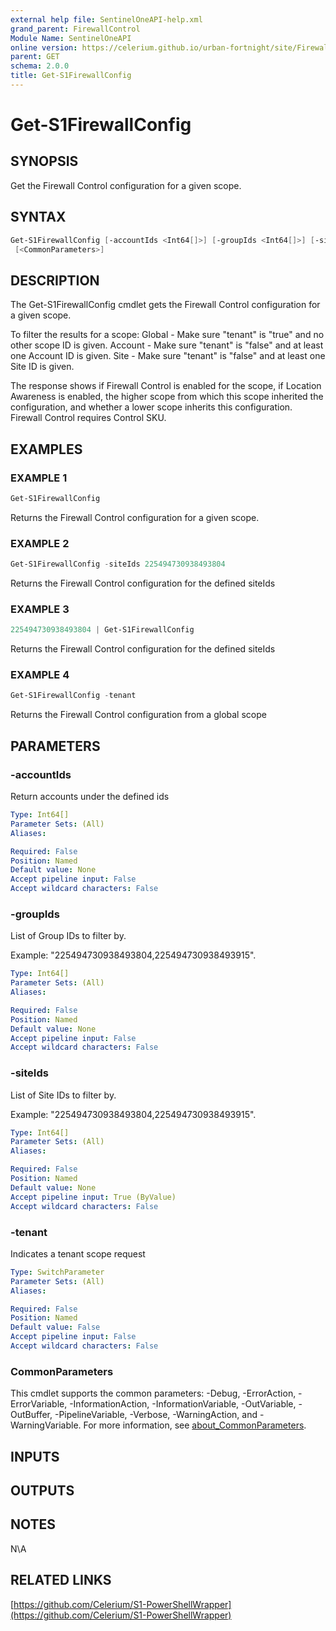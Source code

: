 ```yaml
---
external help file: SentinelOneAPI-help.xml
grand_parent: FirewallControl
Module Name: SentinelOneAPI
online version: https://celerium.github.io/urban-fortnight/site/FirewallControl/Get-S1FirewallConfig.html
parent: GET
schema: 2.0.0
title: Get-S1FirewallConfig
---
```


# Get-S1FirewallConfig

## SYNOPSIS
Get the Firewall Control configuration for a given scope.

## SYNTAX

```powershell
Get-S1FirewallConfig [-accountIds <Int64[]>] [-groupIds <Int64[]>] [-siteIds <Int64[]>] [-tenant]
 [<CommonParameters>]
```

## DESCRIPTION
The Get-S1FirewallConfig cmdlet gets the Firewall Control configuration for a given scope.

To filter the results for a scope:
    Global - Make sure "tenant" is "true" and no other scope ID is given.
    Account - Make sure "tenant" is "false" and at least one Account ID is given.
    Site - Make sure "tenant" is "false" and at least one Site ID is given.

The response shows if Firewall Control is enabled for the scope, if Location Awareness is enabled, the higher scope from which this scope inherited the configuration, and whether a lower scope inherits this configuration.
Firewall Control requires Control SKU.

## EXAMPLES

### EXAMPLE 1
```powershell
Get-S1FirewallConfig
```

Returns the Firewall Control configuration for a given scope.

### EXAMPLE 2
```powershell
Get-S1FirewallConfig -siteIds 225494730938493804
```

Returns the Firewall Control configuration for the defined siteIds

### EXAMPLE 3
```powershell
225494730938493804 | Get-S1FirewallConfig
```

Returns the Firewall Control configuration for the defined siteIds

### EXAMPLE 4
```powershell
Get-S1FirewallConfig -tenant
```

Returns the Firewall Control configuration from a global scope

## PARAMETERS

### -accountIds
Return accounts under the defined ids

```yaml
Type: Int64[]
Parameter Sets: (All)
Aliases:

Required: False
Position: Named
Default value: None
Accept pipeline input: False
Accept wildcard characters: False
```

### -groupIds
List of Group IDs to filter by.

Example: "225494730938493804,225494730938493915".

```yaml
Type: Int64[]
Parameter Sets: (All)
Aliases:

Required: False
Position: Named
Default value: None
Accept pipeline input: False
Accept wildcard characters: False
```

### -siteIds
List of Site IDs to filter by.

Example: "225494730938493804,225494730938493915".

```yaml
Type: Int64[]
Parameter Sets: (All)
Aliases:

Required: False
Position: Named
Default value: None
Accept pipeline input: True (ByValue)
Accept wildcard characters: False
```

### -tenant
Indicates a tenant scope request

```yaml
Type: SwitchParameter
Parameter Sets: (All)
Aliases:

Required: False
Position: Named
Default value: False
Accept pipeline input: False
Accept wildcard characters: False
```

### CommonParameters
This cmdlet supports the common parameters: -Debug, -ErrorAction, -ErrorVariable, -InformationAction, -InformationVariable, -OutVariable, -OutBuffer, -PipelineVariable, -Verbose, -WarningAction, and -WarningVariable. For more information, see [about_CommonParameters](http://go.microsoft.com/fwlink/?LinkID=113216).

## INPUTS

## OUTPUTS

## NOTES
N\A

## RELATED LINKS

[https://github.com/Celerium/S1-PowerShellWrapper](https://github.com/Celerium/S1-PowerShellWrapper)

